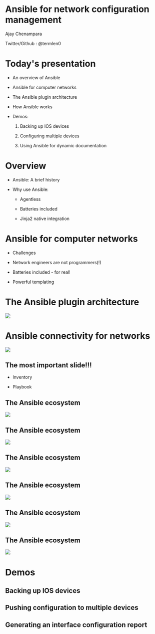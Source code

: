 # Ansible for network configuration management

Ajay Chenampara

Twitter/Github : @termlen0




# Today's presentation

- An overview of Ansible

- Ansible for computer networks

- The Ansible plugin architecture

- How Ansible works

- Demos:

  1. Backing up IOS devices
  
  2. Configuring multiple devices 
  
  3. Using Ansible for dynamic documentation



# Overview

- Ansible: A brief history

- Why use Ansible:

  - Agentless
  
  - Batteries included
  
  - Jinja2 native integration



  
# Ansible for computer networks

- Challenges

- Network engineers are not programmers(!)

- Batteries included - for real!

- Powerful templating 




# The Ansible plugin architecture

<img src="images/plugin_architecture.png" align="middle" />




# Ansible connectivity for networks

<img src="images/local_execution.svg" />



## The most important slide!!!

- Inventory

- Playbook




## The Ansible ecosystem

<img src="images/how-ansible-works-diagram-01.svg" />



## The Ansible ecosystem

<img src="images/how-ansible-works-diagram-02.svg" />




## The Ansible ecosystem
<img src="images/how-ansible-works-diagram-03.svg" />




## The Ansible ecosystem
<img src="images/how-ansible-works-diagram-04.svg" />




## The Ansible ecosystem
<img src="images/how-ansible-works-diagram-05.svg" />



## The Ansible ecosystem
<img src="images/how-ansible-works-diagram-06.svg" />




# Demos



## Backing up IOS devices



## Pushing configuration to multiple devices



## Generating an interface configuration report

